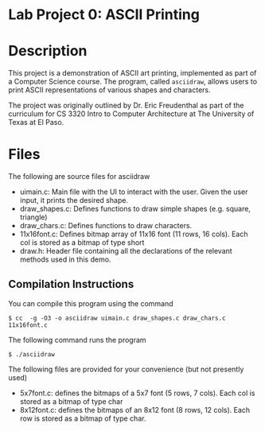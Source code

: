 Lab Project 0: ASCII Printing
===================================
# Description
This project is a demonstration of ASCII art printing, implemented as part of a Computer Science course. The program, called `asciidraw`, allows users to print ASCII representations of various shapes and characters.

The project was originally outlined by Dr. Eric Freudenthal as part of the curriculum for CS 3320 Intro to Computer Architecture at The University of Texas at El Paso.

# Files
The following are source files for asciidraw
- uimain.c: Main file with the UI to interact with the user. Given the user input, it prints the desired shape.
- draw_shapes.c: Defines functions to draw simple shapes (e.g. square, triangle)
- draw_chars.c: Defines functions to draw characters.
- 11x16font.c: Defines bitmap array of 11x16 font (11 rows, 16 cols).  Each col is stored as a bitmap of type short
- draw.h: Header file containing all the declarations of the relevant methods used in this demo.

## Compilation Instructions
You can compile this program using the command

    $ cc  -g -O3 -o asciidraw uimain.c draw_shapes.c draw_chars.c 11x16font.c

The following command runs the program

    $ ./asciidraw

The following files are provided for your convenience (but not presently used)
- 5x7font.c: defines the bitmaps of a 5x7 font (5 rows, 7 cols).  Each col is stored as a bitmap of type char
- 8x12font.c: defines the bitmaps of an 8x12 font (8 rows, 12 cols).  Each row is stored as a bitmap of type char.


